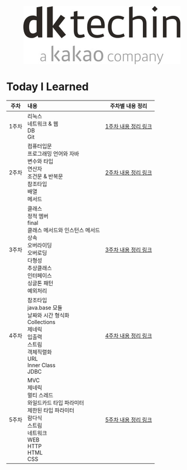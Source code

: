 <p align="center"><img src="img.png"></p>


# Today I Learned

|주차| 내용                                                                                                                           |          주차별 내용 정리           |
|:---:|:-----------------------------------------------------------------------------------------------------------------------------|:----------------------------:|
|1주차| 리눅스<br>네트워크 & 웹<br>DB<br>Git                                                                                                 | [1주차 내용 정리 링크](./week01/src) |
|2주차| 컴퓨터입문<br/>프로그래밍 언어와 자바<br/>변수와 타입<br/>연산자<br/>조건문 & 반복문<br/>참조타입<br/>배열<br/>메서드                                              | [2주차 내용 정리 링크](./week02/src) |
|3주차| 클래스<br/>정적 멤버<br/>final<br/>클래스 메서드와 인스턴스 메서드<br/>상속<br/>오버라이딩<br/>오버로딩<br/>다형성<br/>추상클래스<br/>인터페이스<br/>싱글톤 패턴<br/>예외처리<br/> | [3주차 내용 정리 링크](./week03/src) |
|4주차| 참조타입<br/>java.base 모듈<br/>날짜와 시간 형식화<br/>Collections<br/>제네릭<br/>입출력<br/>스트림<br/>객체직렬화<br/>URL <br> Inner Class <br> JDBC    | [4주차 내용 정리 링크](./week04/src) |
|5주차| MVC<br>제네릭<br>멀티 스레드<br/>와일드카드 타입 파라미터<br>제한된 타입 파라미터<br/> 람다식<br/>스트림<br/>네트워크<br/>WEB<br/>HTTP<br/>HTML<br/>CSS            | [5주차 내용 정리 링크](./week05/src) |


